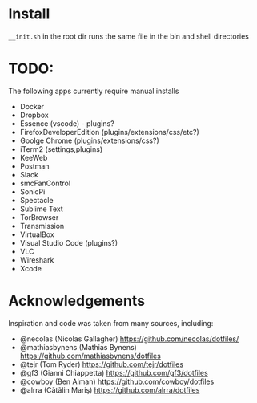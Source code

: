 # Install
`__init.sh` in the root dir runs the same file in the bin and shell directories


# TODO:
The following apps currently require manual installs
<!--- BUCC/Bosh (https://github.com/starkandwayne/bucc)(https://bosh.io/docs/cli-v2-install/)-->
- Docker
- Dropbox
- Essence (vscode) - plugins?
- FirefoxDeveloperEdition (plugins/extensions/css/etc?)
- Goolge Chrome (plugins/extensions/css?)
- iTerm2 (settings,plugins)
- KeeWeb
- Postman
- Slack
- smcFanControl
- SonicPi
- Spectacle
- Sublime Text
- TorBrowser
- Transmission
- VirtualBox
- Visual Studio Code (plugins?)
- VLC
- Wireshark
- Xcode


# Acknowledgements
Inspiration and code was taken from many sources, including:
- @necolas (Nicolas Gallagher) https://github.com/necolas/dotfiles/
- @mathiasbynens (Mathias Bynens) https://github.com/mathiasbynens/dotfiles
- @tejr (Tom Ryder) https://github.com/tejr/dotfiles
- @gf3 (Gianni Chiappetta) https://github.com/gf3/dotfiles
- @cowboy (Ben Alman) https://github.com/cowboy/dotfiles
- @alrra (Cãtãlin Mariş) https://github.com/alrra/dotfiles
